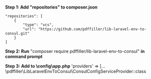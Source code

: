 **Step 1: Add "repositories" to composer.json**
	
	"repositories": [
        {
			"type": "vcs",
            "url": "https://github.com/pdffiller/lib-laravel-env-to-consul.git"
        }
    ]

**Step 2: Run** "composer require pdffiller/lib-laravel-env-to-consul" **in command prompt**

**Step 3: Add to \config\app.php** 'providers' => [... \pdffiller\LibLaravelEnvToConsul\ConsulConfigServiceProvider::class